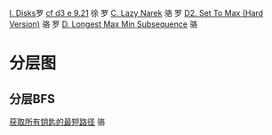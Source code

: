 [I. Disks](https://codeforces.com/contest/1949/problem/I)罗
[cf d3 e 9.21](https://codeforces.com/contest/2014/problem/E) 徐 罗
[C. Lazy Narek](https://codeforces.com/contest/2005/problem/C) 骆 罗
[D2. Set To Max (Hard Version)](https://codeforces.com/contest/1904/problem/D2) 骆 罗
[D. Longest Max Min Subsequence](https://codeforces.com/contest/2001/problem/D) 骆

# 分层图
## 分层BFS
[获取所有钥匙的最短路径](https://leetcode.cn/problems/shortest-path-to-get-all-keys/description/) 骆